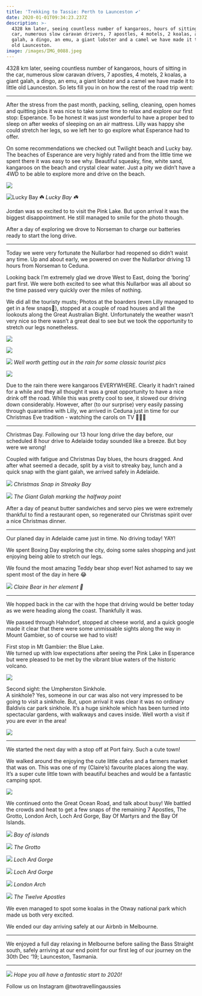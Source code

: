 ```yaml
---
title: 'Trekking to Tassie: Perth to Launceston ✔️'
date: 2020-01-01T09:34:23.237Z
description: >-
  4328 km later, seeing countless number of kangaroos, hours of sitting in the
  car, numerous slow caravan drivers, 7 apostles, 4 motels, 2 koalas, a giant
  galah, a dingo, an emu, a giant lobster and a camel we have made it to little
  old Launceston.
image: /images/IMG_0088.jpeg
---
```

4328 km later, seeing countless number of kangaroos, hours of sitting in the car, numerous slow caravan drivers, 7 apostles, 4 motels, 2 koalas, a giant galah, a dingo, an emu, a giant lobster and a camel we have made it to little old Launceston. So lets fill you in on how the rest of the road trip went:

- - -
After the stress from the past month, packing, selling, cleaning, open homes and quitting jobs it was nice to take some time to relax and explore our first stop: Esperance. To be honest it was just wonderful to have a proper bed to sleep on after weeks of sleeping on an air mattress. Lilly was happy she could stretch her legs, so we left her to go explore what Esperance had to offer.

On some recommendations we checked out Twilight beach and Lucky bay. The beaches of Esperance are very highly rated and from the little time we spent there it was easy to see why. Beautiful squeaky, fine, white sand, kangaroos on the beach and crystal clear water. Just a pity we didn’t have a 4WD to be able to explore more and drive on the beach. 

![](/images/IMG_0028.jpeg)

![](/images/IMG_0007.jpeg "Lucky Bay ☘️") *Lucky Bay ☘️*

Jordan was so excited to to visit the Pink Lake. But upon arrival it was the biggest disappointment. He still managed to smile for the photo though. 

After a day of exploring we drove to Norseman to charge our batteries ready to start the long drive. 

- - -

Today we were very fortunate the Nullarbor had reopened so didn’t waist any time. Up and about early, we powered on over the Nullarbor driving 13 hours from Norseman to Ceduna. 

Looking back I’m extremely glad we drove West to East, doing the ‘boring’ part first. We were both excited to see what this Nullarbor was all about so the time passed very quickly over the miles of nothing. 

We did all the touristy musts; Photos at the boarders (even Lilly managed to get in a few snaps🐰), stopped at a couple of road houses and all the lookouts along the Great Australian Bight. Unfortunately the weather wasn’t very nice so there wasn’t a great deal to see but we took the opportunity to stretch our legs nonetheless. 

![](/images/IMG_0023.jpeg)

![](/images/IMG_0014.jpeg)

![](/images/IMG_0026.jpeg) *Well worth getting out in the rain for some classic tourist pics*

![](/images/IMG_0019.jpeg)

Due to the rain there were kangaroos EVERYWHERE. Clearly it hadn’t rained for a while and they all thought it was a great opportunity to have a nice drink off the road. While this was pretty cool to see, it slowed our driving down considerably. However, after (to our surprise) very easily passing through quarantine with Lilly, we arrived in Ceduna just in time for our Christmas Eve tradition - watching the carols on TV 🎄🎅🎶 

- - -

Christmas Day. Following our 13 hour long drive the day before, our scheduled 8 hour drive to Adelaide today sounded like a breeze. But boy were we wrong! 

Coupled with fatigue and Christmas Day blues, the hours dragged. And after what seemed a decade, split by a visit to streaky bay, lunch and a quick snap with the giant galah, we arrived safely in Adelaide. 

![](/images/IMG_0031.jpeg) *Christmas Snap in Streaky Bay*

![](/images/IMG_0032.jpeg) *The Giant Galah marking the halfway point*

After a day of peanut butter sandwiches and servo pies we were extremely thankful to find a restaurant open, so regenerated our Christmas spirit over a nice Christmas dinner. 

- - -
Our planed day in Adelaide came just in time. No driving today! YAY!

We spent Boxing Day exploring the city, doing some sales shopping and just enjoying being able to stretch our legs. 

We found the most amazing Teddy bear shop ever! Not ashamed to say we spent most of the day in here 😂


![](/images/IMG_0047.jpeg) *Claire Bear in her element 🐻*

- - -

We hopped back in the car with the hope that driving would be better today as we were heading along the coast. Thankfully it was. 

We passed through Hahndorf, stopped at cheese world, and a quick google made it clear that there were some unmissable sights along the way in Mount Gambier, so of course we had to visit! 

First stop in Mt Gambier: the Blue Lake.\
We turned up with low expectations after seeing the Pink Lake in Esperance but were pleased to be met by the vibrant blue waters of the historic volcano.

![](/images/IMG_0039.jpeg)

Second sight: the Umpherston Sinkhole.\
A sinkhole? Yes, someone in our car was also not very impressed to be going to visit a sinkhole. But, upon arrival it was clear it was no ordinary Baldivis car park sinkhole. It’s a huge sinkhole which has been turned into spectacular gardens, with walkways and caves inside. Well worth a visit if you are ever in the area!

![](/images/IMG_0061.jpeg)

- - -

We started the next day with a stop off at Port fairy. Such a cute town!

We walked around the enjoying the cute little cafes and a farmers market that was on. This was one of my (Claire’s) favourite places along the way. It’s a super cute little town with beautiful beaches and would be a fantastic camping spot. 

![](/images/IMG_0098.jpeg)

We continued onto the Great Ocean Road, and talk about busy! We battled the crowds and heat to get a few snaps of the remaining 7 Apostles, The Grotto, London Arch, Loch Ard Gorge, Bay Of Martyrs and the Bay Of Islands. 

![](/images/IMG_0065.jpeg) *Bay of islands*

![](/images/IMG_0069.jpeg) *The Grotto*

![](/images/IMG_0073.jpeg) *Loch Ard Gorge*

![](/images/IMG_0065.jpeg) *Loch Ard Gorge*

![](/images/IMG_0071.jpeg) *London Arch*

![](/images/IMG_0074.jpeg) *The Twelve Apostles*

We even managed to spot some koalas in the Otway national park which made us both very excited. 

We ended our day arriving safely at our Airbnb in Melbourne. 

- - -

We enjoyed a full day relaxing in Melbourne before sailing the Bass Straight south, safely arriving at our end point for our first leg of our journey on the 30th Dec ‘19; Launceston, Tasmania.


- - -

![](/images/IMG_0114.jpeg) *Hope you all have a fantastic start to 2020!*

Follow us on Instagram @twotravellingaussies 

